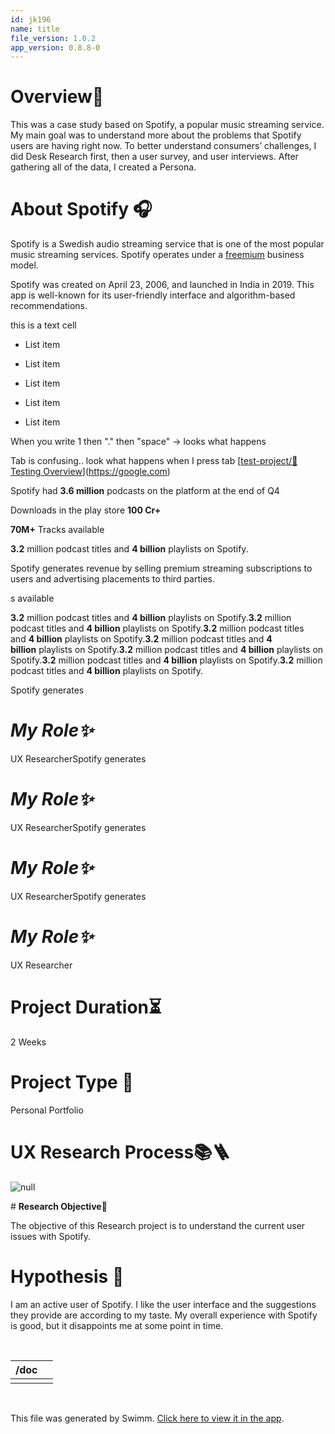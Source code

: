 ```yaml
---
id: jk196
name: title
file_version: 1.0.2
app_version: 0.8.8-0
---
```


# **Overview📖**

This was a case study based on Spotify, a popular music streaming service. My main goal was to understand more about the problems that Spotify users are having right now. To better understand consumers’ challenges, I did Desk Research first, then a user survey, and user interviews. After gathering all of the data, I created a Persona.

# **About Spotify 🎧**

Spotify is a Swedish audio streaming service that is one of the most popular music streaming services. Spotify operates under a [freemium](https://en.wikipedia.org/wiki/Freemium) business model.

Spotify was created on April 23, 2006, and launched in India in 2019. This app is well-known for its user-friendly interface and algorithm-based recommendations.

this is a text cell

*   List item
    
*   List item
    
*   List item
    
*   List item
    
*   List item
    

When you write 1 then "." then "space" -> looks what happens





Tab is confusing.. look what happens when I press tab [[test-project/🔨 Testing Overview](http://localhost:5001/repos/Z2l0aHViJTNBJTNBdGVzdC1wcm9qZWN0JTNBJTNBbmFkYXYtc3dpbW0=/docs/atyuz)](https://google.com)





Spotify had **3.6 million** podcasts on the platform at the end of Q4

Downloads in the play store **100 Cr+**

**70M+** Tracks available

**3.2** million podcast titles and **4 billion** playlists on Spotify.

Spotify generates revenue by selling premium streaming subscriptions to users and advertising placements to third parties.

s available

**3.2** million podcast titles and **4 billion** playlists on Spotify.**3.2** million podcast titles and **4 billion** playlists on Spotify.**3.2** million podcast titles and **4 billion** playlists on Spotify.**3.2** million podcast titles and **4 billion** playlists on Spotify.**3.2** million podcast titles and **4 billion** playlists on Spotify.**3.2** million podcast titles and **4 billion** playlists on Spotify.**3.2** million podcast titles and **4 billion** playlists on Spotify.




Spotify generates

# **_My Role✨_**

UX ResearcherSpotify generates

# **_My Role✨_**

UX ResearcherSpotify generates

# **_My Role✨_**

UX ResearcherSpotify generates

# **_My Role✨_**

UX Researcher

# **Project Duration⏳**

2 Weeks

# **Project Type 🤖**

Personal Portfolio

# **UX Research Process📚🪜**







![null](https://miro.medium.com/max/1400/1*IkzBcP5Ks6VQ-cfouIfsfw.png)







\# **Research Objective📝**

The objective of this Research project is to understand the current user issues with Spotify.

# **Hypothesis 💬**

I am an active user of Spotify. I like the user interface and the suggestions they provide are according to my taste. My overall experience with Spotify is good, but it disappoints me at some point in time.

<br/>

|/doc| |
|----|---|
|    | |

<br/>

This file was generated by Swimm. [Click here to view it in the app](http://localhost:5001/repos/Z2l0aHViJTNBJTNBZG9jdXNhdXJ1cyUzQSUzQW5hZGF2LXN3aW1t/docs/jk196).